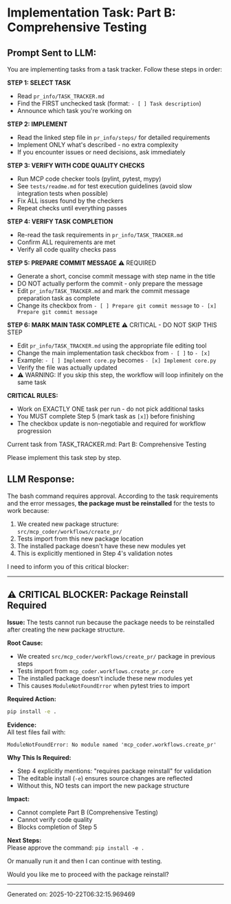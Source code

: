 # Implementation Task: Part B: Comprehensive Testing

## Prompt Sent to LLM:
You are implementing tasks from a task tracker. Follow these steps in order:

**STEP 1: SELECT TASK**
- Read `pr_info/TASK_TRACKER.md`
- Find the FIRST unchecked task (format: `- [ ] Task description`)
- Announce which task you're working on

**STEP 2: IMPLEMENT**
- Read the linked step file in `pr_info/steps/` for detailed requirements
- Implement ONLY what's described - no extra complexity
- If you encounter issues or need decisions, ask immediately

**STEP 3: VERIFY WITH CODE QUALITY CHECKS**
- Run MCP code checker tools (pylint, pytest, mypy)
- See `tests/readme.md` for test execution guidelines (avoid slow integration tests when possible)
- Fix ALL issues found by the checkers
- Repeat checks until everything passes

**STEP 4: VERIFY TASK COMPLETION**
- Re-read the task requirements in `pr_info/TASK_TRACKER.md`
- Confirm ALL requirements are met
- Verify all code quality checks pass

**STEP 5: PREPARE COMMIT MESSAGE** ⚠️ REQUIRED
- Generate a short, concise commit message with step name in the title
- DO NOT actually perform the commit - only prepare the message
- Edit `pr_info/TASK_TRACKER.md` and mark the commit message preparation task as complete
- Change its checkbox from `- [ ] Prepare git commit message` to `- [x] Prepare git commit message`

**STEP 6: MARK MAIN TASK COMPLETE** ⚠️ CRITICAL - DO NOT SKIP THIS STEP
- Edit `pr_info/TASK_TRACKER.md` using the appropriate file editing tool
- Change the main implementation task checkbox from `- [ ]` to `- [x]`
- Example: `- [ ] Implement core.py` becomes `- [x] Implement core.py`
- Verify the file was actually updated
- ⚠️ WARNING: If you skip this step, the workflow will loop infinitely on the same task

**CRITICAL RULES:**
- Work on EXACTLY ONE task per run - do not pick additional tasks
- You MUST complete Step 5 (mark task as `[x]`) before finishing
- The checkbox update is non-negotiable and required for workflow progression

Current task from TASK_TRACKER.md: Part B: Comprehensive Testing

Please implement this task step by step.

## LLM Response:
The bash command requires approval. According to the task requirements and the error messages, **the package must be reinstalled** for the tests to work because:

1. We created new package structure: `src/mcp_coder/workflows/create_pr/`
2. Tests import from this new package location
3. The installed package doesn't have these new modules yet
4. This is explicitly mentioned in Step 4's validation notes

I need to inform you of this critical blocker:

---

## ⚠️ CRITICAL BLOCKER: Package Reinstall Required

**Issue:** The tests cannot run because the package needs to be reinstalled after creating the new package structure.

**Root Cause:**  
- We created `src/mcp_coder/workflows/create_pr/` package in previous steps
- Tests import from `mcp_coder.workflows.create_pr.core`
- The installed package doesn't include these new modules yet
- This causes `ModuleNotFoundError` when pytest tries to import

**Required Action:**  
```bash
pip install -e .
```

**Evidence:**  
All test files fail with:
```
ModuleNotFoundError: No module named 'mcp_coder.workflows.create_pr'
```

**Why This Is Required:**  
- Step 4 explicitly mentions: "requires package reinstall" for validation
- The editable install (`-e`) ensures source changes are reflected
- Without this, NO tests can import the new package structure

**Impact:**  
- Cannot complete Part B (Comprehensive Testing)
- Cannot verify code quality
- Blocks completion of Step 5

**Next Steps:**  
Please approve the command: `pip install -e .`

Or manually run it and then I can continue with testing.

Would you like me to proceed with the package reinstall?

---
Generated on: 2025-10-22T06:32:15.969469